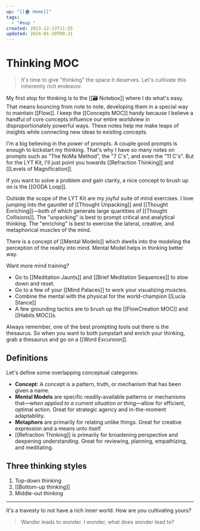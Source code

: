 ```yaml
---
up: "[[🏠 Home]]"
tags:
  - "#map "
created: 2023-12-13T11:55
updated: 2024-01-10T09:31
---
```


# Thinking MOC

> It's time to give "thinking" the space it deserves. Let's cultivate this inherently rich endeavor.

My first stop for thinking is to the [[🗃️ Notebox]] where I do what's easy. That means bouncing from note to note, developing them in a special way to maintain [[Flow]]. I keep the [[Concepts MOC]] handy because I believe a handful of core concepts influence our entire worldview in disproportionately powerful ways. These notes help me make leaps of insights while connecting new ideas to existing concepts.

I'm a big believing in the power of prompts. A couple good prompts is enough to kickstart my thinking. That's why I have so many notes on prompts such as "The NoMa Method", the "7 C's", and even the "11 C's". But for the LYT Kit, I'll just point you towards [[Refraction Thinking]] and [[Levels of Magnification]]. 

If you want to solve a problem *and* gain clarity, a nice concept to brush up on is the [[OODA Loop]].

Outside the scope of the LYT Kit are my joyful suite of mind exercises. I love jumping into the gauntlet of [[Thought Unpacking]] and [[Thought Enriching]]—both of which generate large quantities of [[Thought Collisions]]. The "unpacking" is best to prompt critical and analytical thinking. The "enriching" is best to exercise the lateral, creative, and metaphorical muscles of the mind.

There is a concept of [[Mental Models]] which dwells into the modeling the perception of the reality into mind. Mental Model helps in thinking better way.

Want more mind training? 

- Go to [[Meditation Jaunts]] and [[Brief Meditation Sequences]] to slow down and reset.
- Go to a few of your [[Mind Palaces]] to work your visualizing muscles.
- Combine the mental with the physical for the world-champion [[Lucia Stance]]
- A few grounding tactics are to brush up the [[FlowCreation MOC]] and [[Habits MOC]]s.

Always remember, one of the best prompting tools out there is the thesaurus. So when you want to both jumpstart and enrich your thinking, grab a thesaurus and go on a [[Word Excursion]].

## Definitions
Let's define some overlapping conceptual categories:

-   **Concept**: A concept is a pattern, truth, or mechanism that has been given a name.
-   **Mental Models** are specific readily-available patterns or mechanisms that—*when applied to a current situation or thing*—allow for efficient, optimal action. Great for strategic agency and in-the-moment adaptability.
-   **Metaphors** are primarily for relating unlike things. Great for creative expression and a means unto itself.
-   [[Refraction Thinking]] is primarily for broadening perspective and deepening understanding. Great for reviewing, planning, empathizing, and meditating. 

## Three thinking styles
1. Top-down thinking
2. [[Bottom-up thinking]]
3. Middle-out thinking

---

It's a travesty to not have a rich inner world. How are you cultivating yours?

> Wander leads to wonder. I wonder, what does wonder lead to?